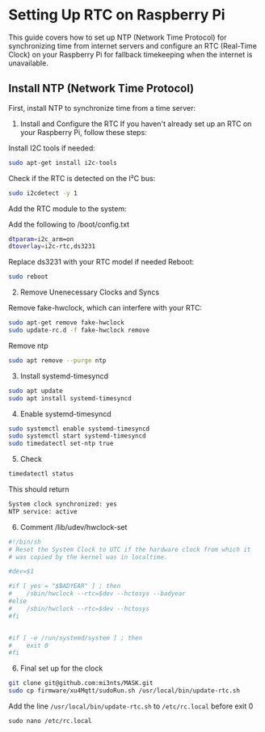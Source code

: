 
# Setting Up RTC on Raspberry Pi

This guide covers how to set up NTP (Network Time Protocol) for synchronizing time from internet servers and configure an RTC (Real-Time Clock) on your Raspberry Pi for fallback timekeeping when the internet is unavailable.

## Install NTP (Network Time Protocol)

First, install NTP to synchronize time from a time server:

1. Install and Configure the RTC
If you haven't already set up an RTC on your Raspberry Pi, follow these steps:

Install I2C tools if needed:
```bash
sudo apt-get install i2c-tools
```
Check if the RTC is detected on the I²C bus:
```bash
sudo i2cdetect -y 1
```
Add the RTC module to the system:

Add the following to /boot/config.txt
```bash
dtparam=i2c_arm=on
dtoverlay=i2c-rtc,ds3231
```
Replace ds3231 with your RTC model if needed
Reboot:
```bash
sudo reboot
```

2. Remove Unenecessary Clocks and Syncs 

Remove fake-hwclock, which can interfere with your RTC:
```bash
sudo apt-get remove fake-hwclock
sudo update-rc.d -f fake-hwclock remove
```
Remove ntp 

```bash 
sudo apt remove --purge ntp
```

3.  Install systemd-timesyncd
```bash
sudo apt update
sudo apt install systemd-timesyncd
```

4. Enable systemd-timesyncd
```bash
sudo systemctl enable systemd-timesyncd
sudo systemctl start systemd-timesyncd
sudo timedatectl set-ntp true
```
5. Check
```bash 
timedatectl status
```
This should return 
```bash 
System clock synchronized: yes
NTP service: active
```

6. Comment /lib/udev/hwclock-set


``` bash 
#!/bin/sh
# Reset the System Clock to UTC if the hardware clock from which it
# was copied by the kernel was in localtime.

#dev=$1

#if [ yes = "$BADYEAR" ] ; then
#    /sbin/hwclock --rtc=$dev --hctosys --badyear
#else
#    /sbin/hwclock --rtc=$dev --hctosys
#fi


#if [ -e /run/systemd/system ] ; then
#    exit 0
#fi
```

6. Final set up for the clock 
``` bash 
git clone git@github.com:mi3nts/MASK.git
sudo cp firmware/xu4Mqtt/sudoRun.sh /usr/local/bin/update-rtc.sh
```
Add the line `/usr/local/bin/update-rtc.sh` to `/etc/rc.local`  before exit 0
```
sudo nano /etc/rc.local
```